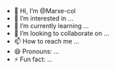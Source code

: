 - 👋 Hi, I’m @Marxe-col
- 👀 I’m interested in ...
- 🌱 I’m currently learning ...
- 💞️ I’m looking to collaborate on ...
- 📫 How to reach me ...
- 😄 Pronouns: ...
- ⚡ Fun fact: ...

<!---
Marxe-col/Marxe-col is a ✨ special ✨ repository because its `README.md` (this file) appears on your GitHub profile.
You can click the Preview link to take a look at your changes.
--->
